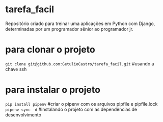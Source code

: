 # tarefa_facil
Repositório criado para treinar uma aplicações em Python com Django, determinadas por um programador sênior ao programador jr.

# para clonar o projeto
```git clone git@github.com:GetulioCastro/tarefa_facil.git``` #usando a chave ssh
# para instalar o projeto
```pip install pipenv``` #criar o pipenv com os arquivos pipfile e pipfile.lock
```pipenv sync -d``` #instalando o projeto com as dependências de desenvolvimento